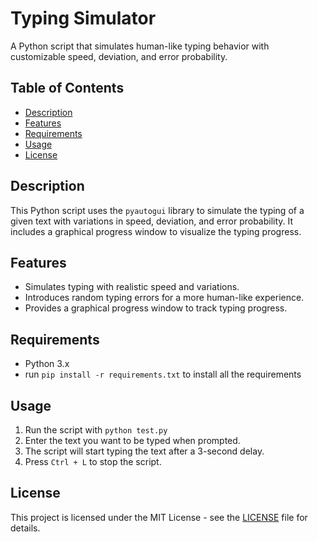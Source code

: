 # Typing Simulator

A Python script that simulates human-like typing behavior with customizable speed, deviation, and error probability.

## Table of Contents

- [Description](#description)
- [Features](#features)
- [Requirements](#requirements)
- [Usage](#usage)
- [License](#license)

## Description

This Python script uses the `pyautogui` library to simulate the typing of a given text with variations in speed, deviation, and error probability. It includes a graphical progress window to visualize the typing progress.

## Features

- Simulates typing with realistic speed and variations.
- Introduces random typing errors for a more human-like experience.
- Provides a graphical progress window to track typing progress.

## Requirements

- Python 3.x
- run `pip install -r requirements.txt` to install all the requirements
 
## Usage

1. Run the script with `python test.py`
2. Enter the text you want to be typed when prompted.
3. The script will start typing the text after a 3-second delay.
4. Press `Ctrl + L` to stop the script.

## License

This project is licensed under the MIT License - see the [LICENSE](LICENSE) file for details.
